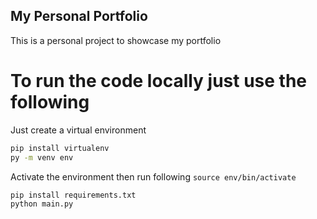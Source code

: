 ## My Personal Portfolio

This is a personal project to showcase my portfolio

# To run the code locally just use the following

Just create a virtual environment

```bash
pip install virtualenv
py -m venv env
```

Activate the environment then run following
`source env/bin/activate`

```python
pip install requirements.txt
python main.py
```
